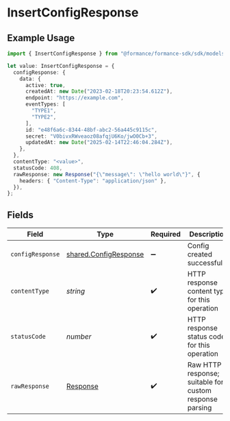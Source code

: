 # InsertConfigResponse

## Example Usage

```typescript
import { InsertConfigResponse } from "@formance/formance-sdk/sdk/models/operations";

let value: InsertConfigResponse = {
  configResponse: {
    data: {
      active: true,
      createdAt: new Date("2023-02-18T20:23:54.612Z"),
      endpoint: "https://example.com",
      eventTypes: [
        "TYPE1",
        "TYPE2",
      ],
      id: "e48f6a6c-8344-48bf-abc2-56a445c9115c",
      secret: "V0bivxRWveaoz08afqjU6Ko/jwO0Cb+3",
      updatedAt: new Date("2025-02-14T22:46:04.284Z"),
    },
  },
  contentType: "<value>",
  statusCode: 408,
  rawResponse: new Response("{\"message\": \"hello world\"}", {
    headers: { "Content-Type": "application/json" },
  }),
};
```

## Fields

| Field                                                                 | Type                                                                  | Required                                                              | Description                                                           |
| --------------------------------------------------------------------- | --------------------------------------------------------------------- | --------------------------------------------------------------------- | --------------------------------------------------------------------- |
| `configResponse`                                                      | [shared.ConfigResponse](../../../sdk/models/shared/configresponse.md) | :heavy_minus_sign:                                                    | Config created successfully.                                          |
| `contentType`                                                         | *string*                                                              | :heavy_check_mark:                                                    | HTTP response content type for this operation                         |
| `statusCode`                                                          | *number*                                                              | :heavy_check_mark:                                                    | HTTP response status code for this operation                          |
| `rawResponse`                                                         | [Response](https://developer.mozilla.org/en-US/docs/Web/API/Response) | :heavy_check_mark:                                                    | Raw HTTP response; suitable for custom response parsing               |